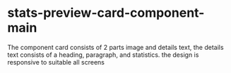 # stats-preview-card-component-main
The component card consists of 2 parts image and details text, the details text consists of a heading, paragraph, and statistics. the design is responsive to suitable all screens
